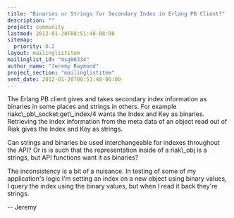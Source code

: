 ```yaml
---
title: "Binaries or Strings for Secondary Index in Erlang PB Client?"
description: ""
project: community
lastmod: 2012-01-20T08:51:48-08:00
sitemap:
  priority: 0.2
layout: mailinglistitem
mailinglist_id: "msg06334"
author_name: "Jeremy Raymond"
project_section: "mailinglistitem"
sent_date: 2012-01-20T08:51:48-08:00
---
```



The Erlang PB client gives and takes secondary index information as
binaries in some places and strings in others. For example
riakc\\_pb\\_socket:get\\_index/4 wants the Index and Key as binaries.
Retrieving the index information from the meta data of an object read
out of Riak gives the Index and Key as strings.

Can strings and binaries be used interchangeable for indexes
throughout the API? Or is is such that the representation inside of a
riak\\_obj is a strings, but API functions want it as binaries?

The inconsistency is a bit of a nuisance. In testing of some of my
application's logic I'm setting an index on a new object using binary
values, I query the index using the binary values, but when I read it
back they're strings.

--
Jeremy

